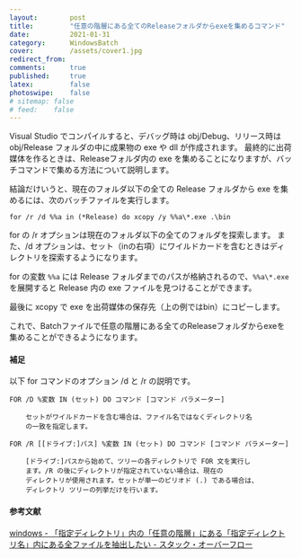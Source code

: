```yaml
---
layout:        post
title:         "任意の階層にある全てのReleaseフォルダからexeを集めるコマンド"
date:          2021-01-31
category:      WindowsBatch
cover:         /assets/cover1.jpg
redirect_from:
comments:      true
published:     true
latex:         false
photoswipe:    false
# sitemap: false
# feed:    false
---
```


Visual Studio でコンパイルすると、デバッグ時は obj/Debug、リリース時は obj/Release フォルダの中に成果物の exe や dll が作成されます。
最終的に出荷媒体を作るときは、Releaseフォルダ内の exe を集めることになりますが、バッチコマンドで集める方法について説明します。

結論だけいうと、現在のフォルダ以下の全ての Release フォルダから exe を集めるには、次のバッチファイルを実行します。

```batch
for /r /d %%a in (*Release) do xcopy /y %%a\*.exe .\bin
```

for の /r オプションは現在のフォルダ以下の全てのフォルダを探索します。
また、/d オプションは、セット（inの右項）にワイルドカードを含むときはディレクトリを探索するようになります。

for の変数 `%%a` には Release フォルダまでのパスが格納されるので、`%%a\*.exe` を展開すると Release 内の exe ファイルを見つけることができます。

最後に xcopy で exe を出荷媒体の保存先（上の例ではbin）にコピーします。

これで、Batchファイルで任意の階層にある全てのReleaseフォルダからexeを集めることができるようになります。


#### 補足

以下 for コマンドのオプション /d と /r の説明です。


```
FOR /D %変数 IN (セット) DO コマンド [コマンド パラメーター]

    セットがワイルドカードを含む場合は、ファイル名ではなくディレクトリ名
    の一致を指定します。

FOR /R [[ドライブ:]パス] %変数 IN (セット) DO コマンド [コマンド パラメーター]

    [ドライブ:]パスから始めて、ツリーの各ディレクトリで FOR 文を実行し
    ます。/R の後にディレクトリが指定されていない場合は、現在の
    ディレクトリが使用されます。セットが単一のピリオド (.) である場合は、
    ディレクトリ ツリーの列挙だけを行います。
```

#### 参考文献

[windows - 「指定ディレクトリ」内の「任意の階層」にある「指定ディレクトリ名」内にある全ファイルを抽出したい - スタック・オーバーフロー](https://ja.stackoverflow.com/questions/60797/%e6%8c%87%e5%ae%9a%e3%83%87%e3%82%a3%e3%83%ac%e3%82%af%e3%83%88%e3%83%aa-%e5%86%85%e3%81%ae-%e4%bb%bb%e6%84%8f%e3%81%ae%e9%9a%8e%e5%b1%a4-%e3%81%ab%e3%81%82%e3%82%8b-%e6%8c%87%e5%ae%9a%e3%83%87%e3%82%a3%e3%83%ac%e3%82%af%e3%83%88%e3%83%aa%e5%90%8d-%e5%86%85%e3%81%ab%e3%81%82%e3%82%8b%e5%85%a8%e3%83%95%e3%82%a1%e3%82%a4%e3%83%ab%e3%82%92%e6%8a%bd%e5%87%ba%e3%81%97%e3%81%9f%e3%81%84)

